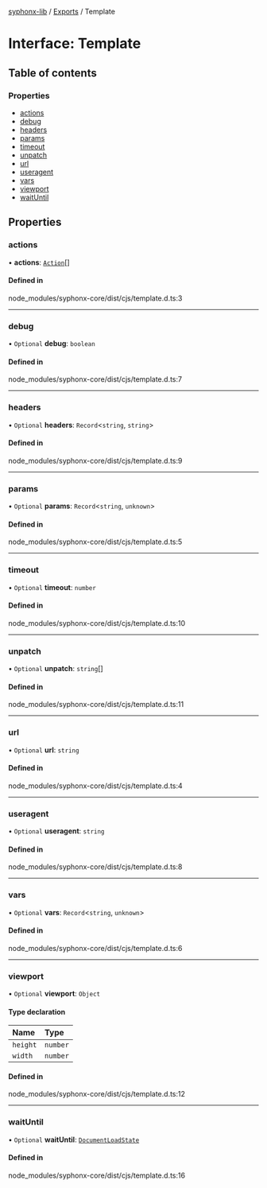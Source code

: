 [syphonx-lib](../README.md) / [Exports](../modules.md) / Template

# Interface: Template

## Table of contents

### Properties

- [actions](Template.md#actions)
- [debug](Template.md#debug)
- [headers](Template.md#headers)
- [params](Template.md#params)
- [timeout](Template.md#timeout)
- [unpatch](Template.md#unpatch)
- [url](Template.md#url)
- [useragent](Template.md#useragent)
- [vars](Template.md#vars)
- [viewport](Template.md#viewport)
- [waitUntil](Template.md#waituntil)

## Properties

### actions

• **actions**: [`Action`](../modules.md#action)[]

#### Defined in

node_modules/syphonx-core/dist/cjs/template.d.ts:3

___

### debug

• `Optional` **debug**: `boolean`

#### Defined in

node_modules/syphonx-core/dist/cjs/template.d.ts:7

___

### headers

• `Optional` **headers**: `Record`<`string`, `string`\>

#### Defined in

node_modules/syphonx-core/dist/cjs/template.d.ts:9

___

### params

• `Optional` **params**: `Record`<`string`, `unknown`\>

#### Defined in

node_modules/syphonx-core/dist/cjs/template.d.ts:5

___

### timeout

• `Optional` **timeout**: `number`

#### Defined in

node_modules/syphonx-core/dist/cjs/template.d.ts:10

___

### unpatch

• `Optional` **unpatch**: `string`[]

#### Defined in

node_modules/syphonx-core/dist/cjs/template.d.ts:11

___

### url

• `Optional` **url**: `string`

#### Defined in

node_modules/syphonx-core/dist/cjs/template.d.ts:4

___

### useragent

• `Optional` **useragent**: `string`

#### Defined in

node_modules/syphonx-core/dist/cjs/template.d.ts:8

___

### vars

• `Optional` **vars**: `Record`<`string`, `unknown`\>

#### Defined in

node_modules/syphonx-core/dist/cjs/template.d.ts:6

___

### viewport

• `Optional` **viewport**: `Object`

#### Type declaration

| Name | Type |
| :------ | :------ |
| `height` | `number` |
| `width` | `number` |

#### Defined in

node_modules/syphonx-core/dist/cjs/template.d.ts:12

___

### waitUntil

• `Optional` **waitUntil**: [`DocumentLoadState`](../modules.md#documentloadstate)

#### Defined in

node_modules/syphonx-core/dist/cjs/template.d.ts:16
